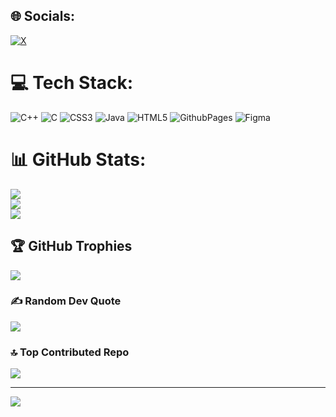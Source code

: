 
## 🌐 Socials:
[![X](https://img.shields.io/badge/X-black.svg?logo=X&logoColor=white)](https://x.com/amos_lutta) 

# 💻 Tech Stack:
![C++](https://img.shields.io/badge/c++-%2300599C.svg?style=for-the-badge&logo=c%2B%2B&logoColor=white) ![C](https://img.shields.io/badge/c-%2300599C.svg?style=for-the-badge&logo=c&logoColor=white) ![CSS3](https://img.shields.io/badge/css3-%231572B6.svg?style=for-the-badge&logo=css3&logoColor=white) ![Java](https://img.shields.io/badge/java-%23ED8B00.svg?style=for-the-badge&logo=openjdk&logoColor=white) ![HTML5](https://img.shields.io/badge/html5-%23E34F26.svg?style=for-the-badge&logo=html5&logoColor=white) ![GithubPages](https://img.shields.io/badge/github%20pages-121013?style=for-the-badge&logo=github&logoColor=white) ![Figma](https://img.shields.io/badge/figma-%23F24E1E.svg?style=for-the-badge&logo=figma&logoColor=white)
# 📊 GitHub Stats:
![](https://github-readme-stats.vercel.app/api?username=washialiamos&theme=dark&hide_border=false&include_all_commits=false&count_private=false)<br/>
![](https://github-readme-streak-stats.herokuapp.com/?user=washialiamos&theme=dark&hide_border=false)<br/>
![](https://github-readme-stats.vercel.app/api/top-langs/?username=washialiamos&theme=dark&hide_border=false&include_all_commits=false&count_private=false&layout=compact)

## 🏆 GitHub Trophies
![](https://github-profile-trophy.vercel.app/?username=washialiamos&theme=radical&no-frame=false&no-bg=true&margin-w=4)

### ✍️ Random Dev Quote
![](https://quotes-github-readme.vercel.app/api?type=horizontal&theme=radical)

### 🔝 Top Contributed Repo
![](https://github-contributor-stats.vercel.app/api?username=washialiamos&limit=5&theme=dark&combine_all_yearly_contributions=true)

---
[![](https://visitcount.itsvg.in/api?id=washialiamos&icon=0&color=0)](https://visitcount.itsvg.in)

<!-- Proudly created with GPRM ( https://gprm.itsvg.in ) -->
